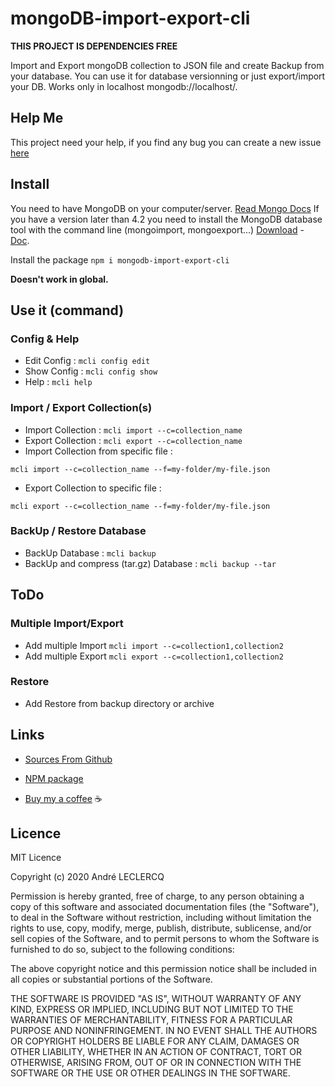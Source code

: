# mongoDB-import-export-cli

**THIS PROJECT IS DEPENDENCIES FREE**

Import and Export mongoDB collection to JSON file and create Backup from your database.
You can use it for database versionning or just export/import your DB.
Works only in localhost mongodb://localhost/.

## Help Me
This project need your help, if you find any bug you can create a new issue [here](https://github.com/AndreLeclercq/mongoDB-import-export-cli/issues)

## Install
You need to have MongoDB on your computer/server. [Read Mongo Docs](https://docs.mongodb.com/manual/installation/)
If you have a version later than 4.2 you need to install the MongoDB database tool with the command line (mongoimport, mongoexport...) 
[Download](https://www.mongodb.com/try/download/database-tools) - [Doc](https://docs.mongodb.com/database-tools/).

Install the package `npm i mongodb-import-export-cli`

__Doesn't work in global.__

## Use it (command)

### Config & Help
- Edit Config : `mcli config edit`
- Show Config : `mcli config show`
- Help : `mcli help`

### Import / Export Collection(s)

- Import Collection : `mcli import --c=collection_name`
- Export Collection : `mcli export --c=collection_name`
- Import Collection from specific file :

`mcli import --c=collection_name --f=my-folder/my-file.json`
- Export Collection to specific file :
  
`mcli export --c=collection_name --f=my-folder/my-file.json`

### BackUp / Restore Database

- BackUp Database : `mcli backup`
- BackUp and compress (tar.gz) Database : `mcli backup --tar`

## ToDo

### Multiple Import/Export
- Add multiple Import `mcli import --c=collection1,collection2`
- Add multiple Export `mcli export --c=collection1,collection2`

### Restore
- Add Restore from backup directory or archive

## Links
* [Sources From Github](https://github.com/AndreLeclercq/mongoDB-import-export-cli)

* [NPM package](https://www.npmjs.com/package/mongodb-import-export-cli)

* [Buy my a coffee](https://www.buymeacoffee.com/aleclercq) ☕

## Licence

MIT Licence

Copyright (c) 2020 André LECLERCQ

Permission is hereby granted, free of charge, to any person obtaining a copy
of this software and associated documentation files (the "Software"), to deal
in the Software without restriction, including without limitation the rights
to use, copy, modify, merge, publish, distribute, sublicense, and/or sell
copies of the Software, and to permit persons to whom the Software is
furnished to do so, subject to the following conditions:

The above copyright notice and this permission notice shall be included in all
copies or substantial portions of the Software.

THE SOFTWARE IS PROVIDED "AS IS", WITHOUT WARRANTY OF ANY KIND, EXPRESS OR
IMPLIED, INCLUDING BUT NOT LIMITED TO THE WARRANTIES OF MERCHANTABILITY,
FITNESS FOR A PARTICULAR PURPOSE AND NONINFRINGEMENT. IN NO EVENT SHALL THE
AUTHORS OR COPYRIGHT HOLDERS BE LIABLE FOR ANY CLAIM, DAMAGES OR OTHER
LIABILITY, WHETHER IN AN ACTION OF CONTRACT, TORT OR OTHERWISE, ARISING FROM,
OUT OF OR IN CONNECTION WITH THE SOFTWARE OR THE USE OR OTHER DEALINGS IN THE
SOFTWARE.